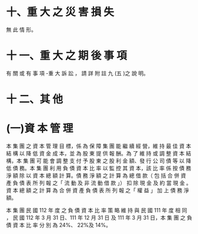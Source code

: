 # 十、重 大 之 災 害 損 失

無 此 情 形。

# 十 一、重 大 之 期 後 事 項

有 關 或 有 事 項 -重 大 訴 訟 ， 請 詳 附 註 九 (五 )之 說 明。

# 十 二、其 他

# (一)資 本 管 理

本 集 團 之 資 本 管 理 目 標，係 為 保 障 集 團 能 繼 續 經 營，維 持 最 佳 資 本 結 構 以 降 低 資 金 成 本，並 為 股 東 提 供 報 酬。為 了 維 持 或 調 整 資 本 結 構，本 集 團 可 能 會 調 整 支 付 予 股 東 之 股 利 金 額、發 行 公 司 債 等 以 降 低 債 務。本 集 團 利 用 負 債 資 本 比 率 以 監 控 其 資 本，該 比 率 係 按 債 務 淨 額 除 以 資 本 總 額 計 算。債 務 淨 額 之 計 算 為 總 借 款（ 包 括 合 併 資 產 負 債 表 所 列 報 之「 流 動 及 非 流 動 借 款 」） 扣 除 現 金 及 約 當 現 金 。 資 本 總 額 之 計 算 為 合 併 資 產 負 債 表 所 列 報 之「 權 益 」 加 上 債 務 淨 額。

本 集 團 民 國 112 年 度 之 負 債 資 本 比 率 策 略 維 持 與 民 國 111 年 度 相 同 ， 民 國 112 年 3 月 31 日、111 年 12 月 31 日 及 111 年 3 月 31 日，本 集 團 之 負 債 資 本 比 率 分 別 為 24%、 22%及 14%。